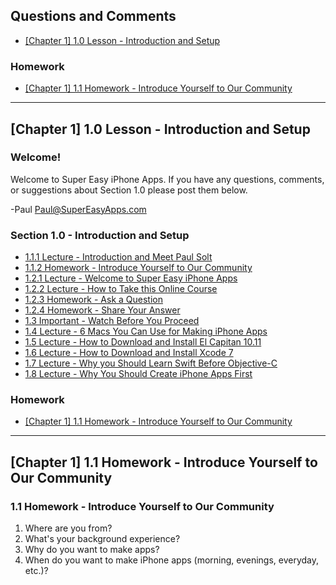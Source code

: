 ## Questions and Comments ##

* [\[Chapter 1\] 1.0 Lesson - Introduction and Setup](http://community.supereasyapps.com/t/chapter-1-1-0-lesson-introduction-and-setup/772)


### Homework ###

* [\[Chapter 1\] 1.1 Homework - Introduce Yourself to Our Community
](http://community.supereasyapps.com/t/chapter-1-1-1-homework-introduce-yourself-to-our-community/708)

---

## [Chapter 1] 1.0 Lesson - Introduction and Setup ##

### Welcome! ###

Welcome to Super Easy iPhone Apps. If you have any questions, comments, or suggestions about Section 1.0 please post them below.

-Paul
[Paul@SuperEasyApps.com](mailto:Paul@SuperEasyApps.com)

### Section 1.0 - Introduction and Setup ###

* [1.1.1 Lecture - Introduction and Meet Paul Solt](http://courses.supereasyapps.com/courses/chapter-1-make-your-first-iphone-app/lectures/763097)
* [1.1.2 Homework - Introduce Yourself to Our Community](http://courses.supereasyapps.com/courses/chapter-1-make-your-first-iphone-app/lectures/765167)
* [1.2.1 Lecture - Welcome to Super Easy iPhone Apps](http://courses.supereasyapps.com/courses/chapter-1-make-your-first-iphone-app/lectures/760314)
* [1.2.2 Lecture - How to Take this Online Course](http://courses.supereasyapps.com/courses/chapter-1-make-your-first-iphone-app/lectures/760315)
* [1.2.3 Homework - Ask a Question](http://courses.supereasyapps.com/courses/chapter-1-make-your-first-iphone-app/lectures/760317)
* [1.2.4 Homework - Share Your Answer](http://courses.supereasyapps.com/courses/chapter-1-make-your-first-iphone-app/lectures/760316)
* [1.3 Important - Watch Before You Proceed](http://courses.supereasyapps.com/courses/chapter-1-make-your-first-iphone-app/lectures/763101)
* [1.4 Lecture - 6 Macs You Can Use for Making iPhone Apps](http://courses.supereasyapps.com/courses/chapter-1-make-your-first-iphone-app/lectures/763096)
* [1.5 Lecture - How to Download and Install El Capitan 10.11](http://courses.supereasyapps.com/courses/chapter-1-make-your-first-iphone-app/lectures/763100)
* [1.6 Lecture - How to Download and Install Xcode 7](http://courses.supereasyapps.com/courses/chapter-1-make-your-first-iphone-app/lectures/763099)
* [1.7 Lecture - Why you Should Learn Swift Before Objective-C](http://courses.supereasyapps.com/courses/chapter-1-make-your-first-iphone-app/lectures/763098)
* [1.8 Lecture - Why You Should Create iPhone Apps First](http://courses.supereasyapps.com/courses/chapter-1-make-your-first-iphone-app/lectures/763102)

### Homework ###

* [\[Chapter 1\] 1.1 Homework - Introduce Yourself to Our Community
](http://community.supereasyapps.com/t/chapter-1-1-1-homework-introduce-yourself-to-our-community/708)



---------------



## [Chapter 1] 1.1 Homework - Introduce Yourself to Our Community ##


### 1.1 Homework - Introduce Yourself to Our Community ###

1. Where are you from?
2. What's your background experience?
3. Why do you want to make apps?
4. When do you want to make iPhone apps (morning, evenings, everyday, etc.)?